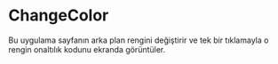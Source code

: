 # ChangeColor
Bu uygulama sayfanın arka plan rengini değiştirir ve tek bir tıklamayla o rengin onaltılık kodunu ekranda görüntüler.
